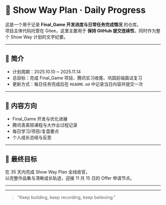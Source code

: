 # 🧭 Show Way Plan · Daily Progress

这是一个用于记录 **Final_Game 开发进度与日常任务完成情况** 的仓库。  
项目主体代码托管在 Gitee，这里主要用于 **保持 GitHub 提交连续性**，同时作为整个 Show Way 计划的文字纪要。

---

## 📘 简介

- 计划周期：2025.10.10 ~ 2025.11.14  
- 总目标：完成 Final_Game 项目、腾讯实习收尾、巩固前端面试复习  
- 更新方式：每日任务完成后在 `README.md` 中记录当日内容并提交一次  

---

## 📅 内容方向

- Final_Game 开发与优化进展  
- 腾讯青英班课程与大作业过程记录  
- 每日学习/项目/复盘要点  
- 个人成长总结与反思  

---

## 🎯 最终目标

在 35 天内完成 Show Way Plan 全线收官，  
以完整作品集与清晰成长轨迹，迎接 11 月 15 日的 Offer 申请节点。

---

---

> "Keep building, keep recording, keep believing."

